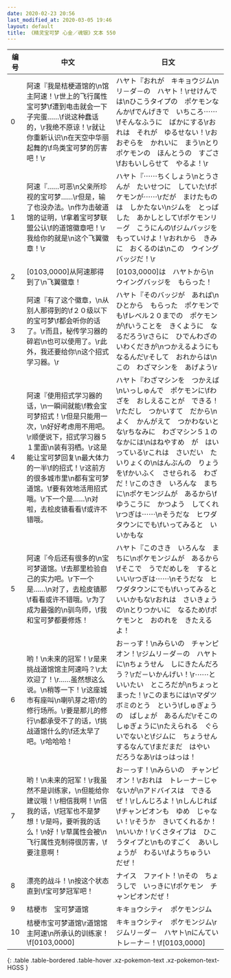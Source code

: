 ```yaml
---
date: 2020-02-23 20:56
last_modified_at: 2020-03-05 19:46
layout: default
title: 《精灵宝可梦 心金／魂银》文本 550
---
```

| 编号 | 中文 | 日文 |
| ---- | ---- | ---- |
| 0 | 阿速『我是桔梗道馆的\n馆主阿速！\r世上的飞行属性宝可梦\f遭到电击就会一下子完蛋……\f说这种蠢话的，\r我绝不原谅！\r就让你重新认识\n在天空中华丽起舞的\f鸟类宝可梦的厉害吧！\r | ハヤト『おれが　キキョウジム\nリ－ダ－の　ハヤト！\rせけんでは\nひこうタイプの　ポケモンなんか\fでんげきで　いちころ⋯⋯\fそんなふうに　ばかにする\rおれは　それが　ゆるせない！\rおおぞらを　かれいに　まう\nとりポケモンの　ほんとうの　すごさ\fおもいしらせて　やるよ！\r |
| 1 | 阿速『……可恶\n父亲所珍视的宝可梦……\r但是，输了也没办法。\n作为击破道馆的证明，\f拿着宝可梦联盟公认\f的道馆徽章吧！\r我给你的就是\n这个飞翼徽章！\r | ハヤト『⋯⋯ちくしょう\nとうさんが　たいせつに　していた\fポケモンが⋯⋯\rだが　まけたものは　しかたない\nジムを　とっぱした　あかしとして\fポケモンリ－グ　こうにんの\fジムバッジを　もっていけよ！\rおれから　きみに　おくるのは\nこの　ウイングバッジだ！\r |
| 2 | [0103,0000]从阿速那得到了\n飞翼徽章！ | [0103,0000]は　ハヤトから\nウイングバッジを　もらった！ |
| 3 | 阿速『有了这个徽章，\n从别人那得到的\f２０级以下的宝可梦\f都会听你的话了。\r而且，秘传学习器的碎岩\n也可以使用了。\r此外，我还要给你\n这个招式学习器。\r | ハヤト『そのバッジが　あれば\nひとから　もらった　ポケモンでも\fレベル２０までの　ポケモンが\fいうことを　きくように　なるだろう\rさらに　ひでんわざの　いわくだきが\nつかえるようにも　なるんだ\rそして　おれからは\nこの　わざマシンを　あげよう\r |
| 4 | 阿速『使用招式学习器的话，\n一瞬间就能\f教会宝可梦招式！\r但是只能用一次，\n好好考虑用不用吧。\r顺便说下，招式学习器５１里面\n装有羽栖。\r这是能让宝可梦回复\n最大体力的一半\f的招式！\r这前方的很多城市里\n都有宝可梦道馆。\f要有效地活用招式哦。\r下一个是……\n对啦，去桧皮镇看看\f或许不错哦。 | ハヤト『わざマシンを　つかえば\nいっしゅんで　ポケモンに\fわざを　おしえることが　できる！\rただし　つかいすて　だから\nよく　かんがえて　つかわないとな\rちなみに　わざマシン５１の　なかには\nはねやすめ　が　はいっている\rこれは　さいだい　たいりょくの\nはんぶんの　りょうを\fかいふく　させられる　わざだ！\rこのさき　いろんな　まちに\nポケモンジムが　あるから\fゆうこうに　かつよう　してくれ\rつぎは⋯⋯\nそうだな　ヒワダタウンにでも\fいってみると　いいかもな |
| 5 | 阿速『今后还有很多的\n宝可梦道馆。\f去那里检验自己的实力吧。\r下一个是……\n对了，去桧皮镇那\f看看或许不错哦。\r为了成为最强的\n驯鸟师，\f我和宝可梦都要修炼！ | ハヤト『このさき　いろんな　まちに\nポケモンジムが　あるから\fそこで　うでだめしを　するといい\rつぎは⋯⋯\nそうだな　ヒワダタウンにでも\fいってみると　いいかもな\rおれは　さいきょうの\nとりつかいに　なるため\fポケモンと　おのれを　きたえるよ！ |
| 6 | 哟！\n未来的冠军！\r是来挑战道馆馆主阿速吗？\r太欢迎了！\r……虽然想这么说。\n稍等一下！\r这座城市有座叫\n喇叭芽之塔\f的修行场所。\r要是那儿的修行\n都承受不了的话，\f挑战道馆什么的\f还太早了吧。\r哈哈哈！ | お－っす！\nみらいの　チャンピオン！\rジムリ－ダ－の　ハヤトに\nちょうせん　しにきたんだろう？\rだ－いかんげい！\r⋯⋯と　いいたい　ところだが\nちょっと　まった！\rこのまちには\nマダツボミのとう　という\fしゅぎょうの　ばしょが　あるんだ\rそこの　しゅぎょうに\nたえられる　ぐらいでないと\fジムに　ちょうせん　するなんて\fまだまだ　はやい　だろうなあ\rはっはっは！ |
| 7 | 哟！\n未来的冠军！\r我虽然不是训练家，\n但能给你建议哦！\r相信我啊！\n信我的话，\f冠军也不是梦想！\r是吗，要听我的话么！\n好！\r草属性会被\n飞行属性克制得很厉害，\f要注意啊！ | お－っす！\nみらいの　チャンピオン！\rおれは　トレ－ナ－じゃないが\nアドバイスは　できるぜ！\rしんじろよ！\nしんじれば\fチャンピオンも　ゆめ　じゃない！\rそうか　きいてくれるか！\nいいか！\rくさタイプは　ひこうタイプと\nものすごく　あいしょうが　わるい\fようちゅうい　だぜ！ |
| 8 | 漂亮的战斗！\n按这个状态直到\f宝可梦冠军吧！ | ナイス　ファイト！\nその　ちょうしで　いっきに\fポケモン　チャンピオンだぜ！ |
| 9 | 桔梗市　宝可梦道馆 | キキョウシティ　ポケモンジム |
| 10 | 桔梗市宝可梦道馆\r道馆馆主阿速\n所承认的训练家！\f[0103,0000] | キキョウシティ　ポケモンジム\rジムリ－ダ－　ハヤト\nにんてい　トレ－ナ－！\f[0103,0000] |
{: .table .table-bordered .table-hover .xz-pokemon-text .xz-pokemon-text-HGSS }